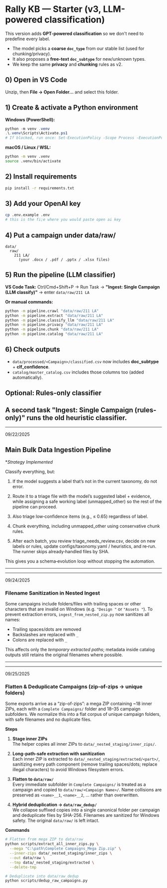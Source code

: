# Rally KB — Starter (v3, LLM-powered classification)

This version adds **GPT-powered classification** so we don't need to predefine every label.
- The model picks a **coarse `doc_type`** from our stable list (used for chunking/privacy).
- It also proposes a **free-text `doc_subtype`** for new/unknown types.
- We keep the same **privacy** and **chunking** rules as v2.

## 0) Open in VS Code
Unzip, then **File → Open Folder…** and select this folder.

## 1) Create & activate a Python environment
**Windows (PowerShell):**
```powershell
python -m venv .venv
.\.venv\Scripts\Activate.ps1
# If blocked, run once: Set-ExecutionPolicy -Scope Process -ExecutionPolicy Bypass
```

**macOS / Linux / WSL:**
```bash
python -m venv .venv
source .venv/bin/activate
```

## 2) Install requirements
```bash
pip install -r requirements.txt
```

## 3) Add your OpenAI key
```bash
cp .env.example .env
# this is the fi;e where you would paste open ai key
```

## 4) Put a campaign under data/raw/
```
data/
  raw/
    211 LA/
      (your .docx / .pdf / .pptx / .xlsx files)
```

## 5) Run the pipeline (LLM classifier)
**VS Code Task:** Ctrl/Cmd+Shift+P → Run Task → **"Ingest: Single Campaign (LLM classify)"** → enter `data/raw/211 LA`

**Or manual commands:**
```bash
python -m pipeline.crawl "data/raw/211 LA"
python -m pipeline.extract "data/raw/211 LA"
python -m pipeline.classify_llm "data/raw/211 LA"
python -m pipeline.privacy "data/raw/211 LA"
python -m pipeline.chunk "data/raw/211 LA"
python -m pipeline.catalog "data/raw/211 LA"
```

## 6) Check outputs
- `data/processed/<Campaign>/classified.csv` now includes **doc_subtype** + **clf_confidence**.
- `catalog/master_catalog.csv` includes those columns too (added automatically).

## Optional: Rules-only classifier
A second task **"Ingest: Single Campaign (rules-only)"** runs the old heuristic classifier.
----------------------------------------------------------------------------------------------------------
----------------------------------------------------------------------------------------------------------
09/22/2025

## Main Bulk Data Ingestion Pipeline
  **Strategy Implemented*

Classify everything, but:

  1. If the model suggests a label that’s not in the current taxonomy, do not error.

  2. Route it to a triage file with the model’s suggested label + evidence, while assigning a safe working label (unmapped_other) so the rest of the pipeline can proceed.

  3. Also triage low‑confidence items (e.g., ≤ 0.65) regardless of label.

  4. Chunk everything, including unmapped_other using conservative chunk rules.

  5. After each batch, you review triage_needs_review.csv, decide on new labels or rules, update configs/taxonomy.yaml / heuristics, and re‑run. The runner skips already‑handled files by SHA.

This gives you a schema‑evolution loop without stopping the automation.

----------------------------------------------------------------------------------------------------------
----------------------------------------------------------------------------------------------------------
09/24/2025

### Filename Sanitization in Nested Ingest
Some campaigns include folders/files with trailing spaces or other
characters that are invalid on Windows (e.g. `"Design "` or `"Assets "`).
To prevent extraction errors, `ingest_from_nested_zip.py` now sanitizes
all names:
- Trailing spaces/dots are removed
- Backslashes are replaced with `_`
- Colons are replaced with `_`

This affects only the *temporary extracted paths*; metadata inside
catalog outputs still retains the original filenames where possible.

-------------------------------------------------------------------------------------------------------------
-------------------------------------------------------------------------------------------------------------
09/25/2025

### Flatten & Deduplicate Campaigns (zip-of-zips → unique folders)

Some exports arrive as a “zip-of-zips”: a mega ZIP containing ~18 inner ZIPs, each with
a `Complete Campaigns/` folder and 18–35 campaign subfolders. We normalize this into a
flat corpus of unique campaign folders, with safe filenames and no duplicate files.

**Steps**

1. **Stage inner ZIPs**  
   The helper copies all inner ZIPs to `data/_nested_staging/inner_zips/`.

2. **Long-path-safe extraction with sanitization**  
   Each inner ZIP is extracted to `data/_nested_staging/extracted/<part>/`, sanitizing every
   path component (remove trailing spaces/dots; replace illegal characters) to avoid Windows
   filesystem errors.

3. **Flatten to `data/raw/`**  
   Every immediate subfolder in `Complete Campaigns/` is treated as a campaign and copied to
   `data/raw/<Campaign Name>/`. Name collisions are preserved as `<name>__1`, `<name>__2`, … rather
   than overwritten.

4. **Hybrid deduplication → `data/raw_dedup/`**  
   We collapse suffixed copies into a single canonical folder per campaign and deduplicate files
   by SHA-256. Filenames are sanitized for Windows safety. The original `data/raw/` is left intact.

**Commands**

```bash
# Flatten from mega ZIP to data/raw
python scripts/extract_all_inner_zips.py \
  --mega "C:\path\Complete Campaigns_Mega Zip.zip" \
  --inner-zips data/_nested_staging/inner_zips \
  --out data/raw \
  --tmp data/_nested_staging/extracted \
  --delete-tmp

# Deduplicate into data/raw_dedup
python scripts/dedup_raw_campaigns.py
